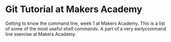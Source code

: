 Git Tutorial at Makers Academy  
===
Getting to know the command line, week 1 at Makers Academy. This is a list of some of the most useful shell commands. A part of a very earlycommand line exercise at Makers Academy.
